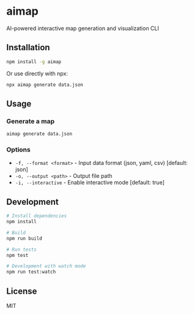 # aimap

AI-powered interactive map generation and visualization CLI

## Installation

```bash
npm install -g aimap
```

Or use directly with npx:

```bash
npx aimap generate data.json
```

## Usage

### Generate a map

```bash
aimap generate data.json
```

### Options

- `-f, --format <format>` - Input data format (json, yaml, csv) [default: json]
- `-o, --output <path>` - Output file path
- `-i, --interactive` - Enable interactive mode [default: true]

## Development

```bash
# Install dependencies
npm install

# Build
npm run build

# Run tests
npm test

# Development with watch mode
npm run test:watch
```

## License

MIT